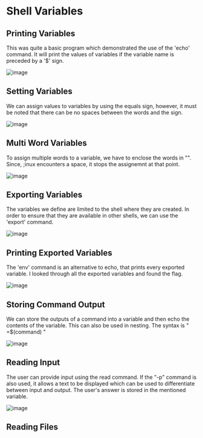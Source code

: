 # Shell Variables

## Printing Variables
This was quite a basic program which demonstrated the use of the 'echo' command. It will print the values of variables if the variable name is preceded by a '$' sign.

![image](https://github.com/user-attachments/assets/1bb588b3-4d97-41c6-9f07-90dc5ac8c804)

## Setting Variables
We can assign values to variables by using the equals sign, however, it must be noted that there can be no spaces between the words and the sign.

![image](https://github.com/user-attachments/assets/d7af2807-a458-44b2-aa01-f78c8e5da264)

## Multi Word Variables
To assign multiple words to a variable, we have to enclose the words in "". Since, ;inux encounters a space, it stops the assignemnt at that point.

![image](https://github.com/user-attachments/assets/c56d766c-3a77-4807-bf51-01cd4a98260e)

## Exporting Variables
The variables we define are limited to the shell where they are created. In order to ensure that they are available in other shells, we can use the 'export' command.

![image](https://github.com/user-attachments/assets/5b371f0f-da60-4117-8c7a-d1af83fe1379)

## Printing Exported Variables
The 'env' command is an alternative to echo, that prints every exported variable. I looked through all the exported variables and found the flag. 

![image](https://github.com/user-attachments/assets/d15b09f0-3315-4199-8bbc-86e482141186)

## Storing Command Output
We can store the outputs of a command into a variable and then echo the contents of the variable. This can also be used in nesting. The syntax is " =$(command) "

![image](https://github.com/user-attachments/assets/df49bd37-066c-4e3e-8bf9-29fa50c42ff2)

## Reading Input
The user can provide input using the read command. If the "-p" command is also used, it allows a text to be displayed which can be used to differentiate between input and output. The user's answer is stored in the mentioned variable. 

![image](https://github.com/user-attachments/assets/56661fc7-64fa-45b6-b1b9-7c21734871c8)

## Reading Files
